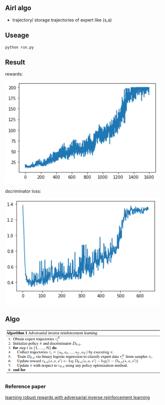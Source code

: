 ## Airl algo 
- trajectory/ storage trajectories of expert like (s,a)

## Useage
```
python run.py

```

## Result

rewards:

![rewards](png/r.png)

dscriminator loss:

![dscriminator loss](png/dloss.png)

## Algo

![algo](png/algo.png)

### Reference paper

[learning robust rewards with adversarial inverse reinforcement learning](https://arxiv.org/pdf/1710.11248.pdf)

